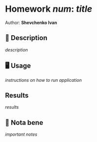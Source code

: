 # Homework _num_: _title_

Author: **Shevchenko Ivan**

## 📝 Description

_description_

## 🖥 Usage

_instructions on how to run application_

## Results

_results_

## 📌 Nota bene

_important notes_
